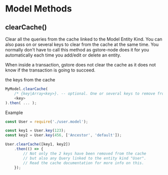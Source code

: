 # Model Methods

## clearCache()

Clear all the queries from the cache linked to the Model Entity Kind. You can also pass on or several keys to clear from the cache at the same time.
You normally don't have to call this method as gstore-node does it for you automatically each time you add/edit or delete an entity.

When inside a transaction, gstore does not clear the cache as it does not know if the transaction is going to succeed. 

the keys from the cache 

```js
MyModel.clearCache(
    /* {key|Array<key>}. -- optional. One or several keys to remove from the cache */
    <key>
).then( ... );
```

Example

```js
const User = require('./user.model');

const key1 = User.key(123);
const key2 = User.key(456, ['Ancestor', 'default']);

User.clearCache([key1, key2])
    .then(() => {
        // Not only the 2 keys have been removed from the cache
        // but also any Query linked to the entity kind "User".
        // Read the cache documentation for more info on this.
    });
```



